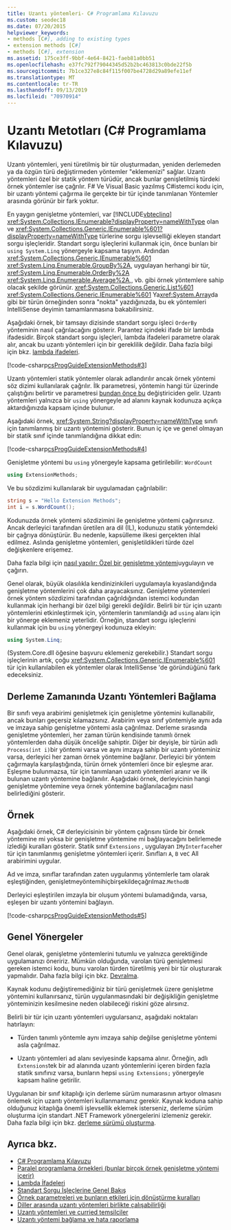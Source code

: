 ```yaml
---
title: Uzantı yöntemleri- C# Programlama Kılavuzu
ms.custom: seodec18
ms.date: 07/20/2015
helpviewer_keywords:
- methods [C#], adding to existing types
- extension methods [C#]
- methods [C#], extension
ms.assetid: 175ce3ff-9bbf-4e64-8421-faeb81a0bb51
ms.openlocfilehash: e37fc792f79044345d52b2bc463813c0bde22f5b
ms.sourcegitcommit: 7b1ce327e8c84f115f007be4728d29a89efe11ef
ms.translationtype: MT
ms.contentlocale: tr-TR
ms.lasthandoff: 09/13/2019
ms.locfileid: "70970914"
---
```

# <a name="extension-methods-c-programming-guide"></a>Uzantı Metotları (C# Programlama Kılavuzu)
Uzantı yöntemleri, yeni türetilmiş bir tür oluşturmadan, yeniden derlemeden ya da özgün türü değiştirmeden yöntemler "eklemenizi" sağlar. Uzantı yöntemleri özel bir statik yöntem türüdür, ancak bunlar genişletilmiş türdeki örnek yöntemler ise çağrılır. F# Ve Visual Basic yazılmış C#istemci kodu için, bir uzantı yöntemi çağırma ile gerçekte bir tür içinde tanımlanan Yöntemler arasında görünür bir fark yoktur.  
  
 En yaygın genişletme yöntemleri, var [!INCLUDE[vbteclinq](~/includes/vbteclinq-md.md)] <xref:System.Collections.IEnumerable?displayProperty=nameWithType> olan ve <xref:System.Collections.Generic.IEnumerable%601?displayProperty=nameWithType> türlerine sorgu işlevselliği ekleyen standart sorgu işleçleridir. Standart sorgu işleçlerini kullanmak için, önce bunları bir `using System.Linq` yönergeyle kapsama taşıyın. Ardından <xref:System.Collections.Generic.IEnumerable%601> <xref:System.Linq.Enumerable.GroupBy%2A>, uygulayan herhangi bir tür, <xref:System.Linq.Enumerable.OrderBy%2A> <xref:System.Linq.Enumerable.Average%2A>,, vb. gibi örnek yöntemlere sahip olacak şekilde görünür. <xref:System.Collections.Generic.List%601> <xref:System.Collections.Generic.IEnumerable%601> Ya<xref:System.Array>da gibi bir türün örneğinden sonra "nokta" yazdığınızda, bu ek yöntemleri IntelliSense deyimin tamamlanmasına bakabilirsiniz.  
  
 Aşağıdaki örnek, bir tamsayı dizisinde standart sorgu işleci `OrderBy` yönteminin nasıl çağrılacağını gösterir. Parantez içindeki ifade bir lambda ifadesidir. Birçok standart sorgu işleçleri, lambda ifadeleri parametre olarak alır, ancak bu uzantı yöntemleri için bir gereklilik değildir. Daha fazla bilgi için bkz. [lambda ifadeleri](../statements-expressions-operators/lambda-expressions.md).  
  
 [!code-csharp[csProgGuideExtensionMethods#3](~/samples/snippets/csharp/VS_Snippets_VBCSharp/csProgGuideExtensionMethods/cs/extensionmethods.cs#3)]  
  
 Uzantı yöntemleri statik yöntemler olarak adlandırılır ancak örnek yöntemi söz dizimi kullanılarak çağrılır. İlk parametresi, yöntemin hangi tür üzerinde çalıştığını belirtir ve parametresi [bundan önce bu](../../language-reference/keywords/this.md) değiştiriciden gelir. Uzantı yöntemleri yalnızca bir `using` yönergeyle ad alanını kaynak kodunuza açıkça aktardığınızda kapsam içinde bulunur.  
  
 Aşağıdaki örnek, <xref:System.String?displayProperty=nameWithType> sınıfı için tanımlanmış bir uzantı yöntemini gösterir. Bunun iç içe ve genel olmayan bir statik sınıf içinde tanımlandığına dikkat edin:  
  
 [!code-csharp[csProgGuideExtensionMethods#4](~/samples/snippets/csharp/VS_Snippets_VBCSharp/csProgGuideExtensionMethods/cs/extensionmethods.cs#4)]  
  
 Genişletme yöntemi bu `using` yönergeyle kapsama getirilebilir: `WordCount`  
  
```csharp  
using ExtensionMethods;  
```  
  
 Ve bu sözdizimi kullanılarak bir uygulamadan çağrılabilir:  
  
```csharp  
string s = "Hello Extension Methods";  
int i = s.WordCount();  
```  
  
 Kodunuzda örnek yöntemi sözdizimini ile genişletme yöntemi çağırırsınız. Ancak derleyici tarafından üretilen ara dil (IL), kodunuzu statik yöntemdeki bir çağrıya dönüştürür. Bu nedenle, kapsülleme ilkesi gerçekten ihlal edilmez. Aslında genişletme yöntemleri, genişletildikleri türde özel değişkenlere erişemez.  
  
 Daha fazla bilgi için [nasıl yapılır: Özel bir genişletme yöntemi](./how-to-implement-and-call-a-custom-extension-method.md)uygulayın ve çağırın.  
  
 Genel olarak, büyük olasılıkla kendinizinkileri uygulamayla kıyaslandığında genişletme yöntemlerini çok daha arayacaksınız. Genişletme yöntemleri örnek yöntem sözdizimi tarafından çağrıldığından istemci kodundan kullanmak için herhangi bir özel bilgi gerekli değildir. Belirli bir tür için uzantı yöntemlerini etkinleştirmek için, yöntemlerin tanımlandığı ad `using` alanı için bir yönerge eklemeniz yeterlidir. Örneğin, standart sorgu işleçlerini kullanmak için bu `using` yönergeyi kodunuza ekleyin:  
  
```csharp  
using System.Linq;  
```  
  
 (System.Core.dll öğesine başvuru eklemeniz gerekebilir.) Standart sorgu işleçlerinin artık, çoğu <xref:System.Collections.Generic.IEnumerable%601> tür için kullanılabilen ek yöntemler olarak IntelliSense 'de göründüğünü fark edeceksiniz.  
  
## <a name="binding-extension-methods-at-compile-time"></a>Derleme Zamanında Uzantı Yöntemleri Bağlama  
 Bir sınıfı veya arabirimi genişletmek için genişletme yöntemini kullanabilir, ancak bunları geçersiz kılamazsınız. Arabirim veya sınıf yöntemiyle aynı ada ve imzaya sahip genişletme yöntemi asla çağrılmaz. Derleme sırasında genişletme yöntemleri, her zaman türün kendisinde tanımlı örnek yöntemlerden daha düşük önceliğe sahiptir. Diğer bir deyişle, bir türün adlı `Process(int i)`bir yöntemi varsa ve aynı imzaya sahip bir uzantı yönteminiz varsa, derleyici her zaman örnek yöntemine bağlanır. Derleyici bir yöntem çağırmayla karşılaştığında, türün örnek yöntemleri önce bir eşleşme arar. Eşleşme bulunmazsa, tür için tanımlanan uzantı yöntemleri aranır ve ilk bulunan uzantı yöntemine bağlanılır. Aşağıdaki örnek, derleyicinin hangi genişletme yöntemine veya örnek yöntemine bağlanılacağını nasıl belirlediğini gösterir.  
  
## <a name="example"></a>Örnek  
 Aşağıdaki örnek, C# derleyicisinin bir yöntem çağrısını türde bir örnek yöntemine mi yoksa bir genişletme yöntemine mi bağlayacağını belirlemede izlediği kuralları gösterir. Statik sınıf `Extensions` , uygulayan `IMyInterface`her tür için tanımlanmış genişletme yöntemleri içerir. Sınıfları `A`, `B` ve`C` All arabirimini uygular.  
  
 Ad ve imza, sınıflar tarafından zaten uygulanmış yöntemlerle tam olarak eşleştiğinden, genişletmeyöntemihiçbirşekildeçağrılmaz.`MethodB`  
  
 Derleyici eşleştirilen imzayla bir oluşum yöntemi bulamadığında, varsa, eşleşen bir uzantı yöntemini bağlayın.  
  
 [!code-csharp[csProgGuideExtensionMethods#5](~/samples/snippets/csharp/VS_Snippets_VBCSharp/csProgGuideExtensionMethods/cs/extensionmethods.cs#5)]  
  
## <a name="general-guidelines"></a>Genel Yönergeler  
 Genel olarak, genişletme yöntemlerini tutumlu ve yalnızca gerektiğinde uygulamanızı öneririz. Mümkün olduğunda, varolan türü genişletmesi gereken istemci kodu, bunu varolan türden türetilmiş yeni bir tür oluşturarak yapmalıdır. Daha fazla bilgi için bkz. [Devralma](./inheritance.md).  
  
 Kaynak kodunu değiştiremediğiniz bir türü genişletmek üzere genişletme yöntemini kullanırsanız, türün uygulanmasındaki bir değişikliğin genişletme yönteminizin kesilmesine neden olabileceği riskini göze alırsınız.  
  
 Belirli bir tür için uzantı yöntemleri uygularsanız, aşağıdaki noktaları hatırlayın:  
  
- Türden tanımlı yöntemle aynı imzaya sahip değilse genişletme yöntemi asla çağrılmaz.  
  
- Uzantı yöntemleri ad alanı seviyesinde kapsama alınır. Örneğin, adlı `Extensions`tek bir ad alanında uzantı yöntemlerini içeren birden fazla statik sınıfınız varsa, bunların hepsi `using Extensions;` yönergeyle kapsam haline getirilir.  
  
 Uygulanan bir sınıf kitaplığı için derleme sürüm numarasının artıyor olmasını önlemek için uzantı yöntemleri kullanmamanız gerekir. Kaynak koduna sahip olduğunuz kitaplığa önemli işlevsellik eklemek isterseniz, derleme sürüm oluşturma için standart .NET Framework yönergelerini izlemeniz gerekir. Daha fazla bilgi için bkz. [derleme sürümü oluşturma](../../../standard/assembly/versioning.md).  
  
## <a name="see-also"></a>Ayrıca bkz.

- [C# Programlama Kılavuzu](../index.md)
- [Paralel programlama örnekleri (bunlar birçok örnek genişletme yöntemi içerir)](https://code.msdn.microsoft.com/Samples-for-Parallel-b4b76364)
- [Lambda İfadeleri](../statements-expressions-operators/lambda-expressions.md)
- [Standart Sorgu İşleçlerine Genel Bakış](../concepts/linq/standard-query-operators-overview.md)
- [Örnek parametreleri ve bunların etkileri için dönüştürme kuralları](https://blogs.msdn.microsoft.com/sreekarc/2007/10/11/conversion-rules-for-instance-parameters-and-their-impact)
- [Diller arasında uzantı yöntemleri birlikte çalışabilirliği](https://blogs.msdn.microsoft.com/sreekarc/2007/10/11/extension-methods-interoperability-between-languages)
- [Uzantı yöntemleri ve curried temsilciler](https://blogs.msdn.microsoft.com/sreekarc/2007/05/01/extension-methods-and-curried-delegates)
- [Uzantı yöntemi bağlama ve hata raporlama](https://blogs.msdn.microsoft.com/sreekarc/2007/04/26/extension-method-binding-and-error-reporting)
